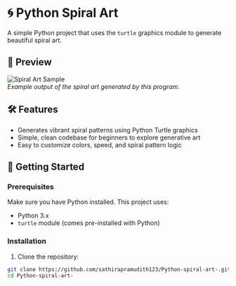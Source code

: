 # 🌀 Python Spiral Art

A simple Python project that uses the `turtle` graphics module to generate beautiful spiral art.

## 🎨 Preview

![Spiral Art Sample](https://github.com/sathirapramudith123/Python-spiral-art-/raw/main/output.png)  
*Example output of the spiral art generated by this program.*

## 🛠️ Features

- Generates vibrant spiral patterns using Python Turtle graphics
- Simple, clean codebase for beginners to explore generative art
- Easy to customize colors, speed, and spiral pattern logic

## 🚀 Getting Started

### Prerequisites

Make sure you have Python installed. This project uses:

- Python 3.x
- `turtle` module (comes pre-installed with Python)

### Installation

1. Clone the repository:

```bash
git clone https://github.com/sathirapramudith123/Python-spiral-art-.git
cd Python-spiral-art-




